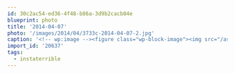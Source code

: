 ```yaml
---
id: 30c2ac54-ed36-4f48-b86a-3d9b2cacb04e
blueprint: photo
title: '2014-04-07'
photo: '/images/2014/04/3733c-2014-04-07-2.jpg'
caption: '<!-- wp:image --><figure class="wp-block-image"><img src="/assets/images/2014/04/3733c-2014-04-07-2.jpg" /></figure><!-- /wp:image --><!-- wp:paragraph --><p>Banff center is gorgeous at night #instaterrible</p><!-- /wp:paragraph -->'
import_id: '20637'
tags:
  - instaterrible
---
```

